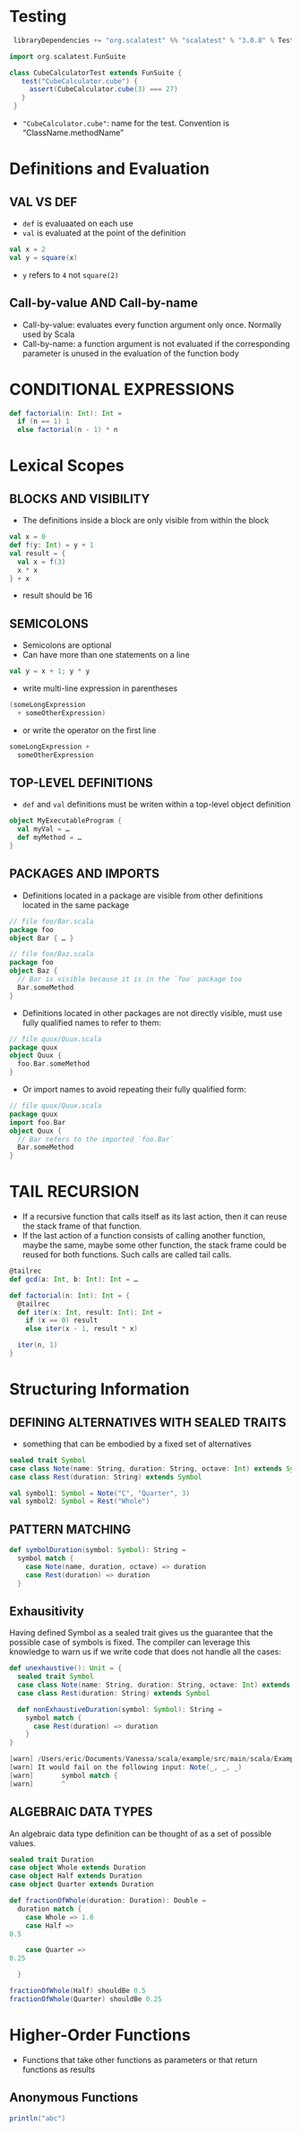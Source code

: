 # Testing
```sbt
 libraryDependencies += "org.scalatest" %% "scalatest" % "3.0.8" % Test
```

```scala
import org.scalatest.FunSuite

class CubeCalculatorTest extends FunSuite {
   test("CubeCalculator.cube") {
     assert(CubeCalculator.cube(3) === 27)
   }
 }
```

- `"CubeCalculator.cube"`: name for the test. Convention is “ClassName.methodName”

# Definitions and Evaluation
## VAL VS DEF
- `def` is evaluaated on each use
- `val` is evaluated at the point of the definition
```scala
val x = 2
val y = square(x)
```
- `y` refers to `4` not `square(2)`

## Call-by-value AND Call-by-name
- Call-by-value: evaluates every function argument only once. Normally used by Scala
- Call-by-name: a function argument is not evaluated if the corresponding parameter is unused in the evaluation of the function body

# CONDITIONAL EXPRESSIONS
```scala
def factorial(n: Int): Int =
  if (n == 1) 1
  else factorial(n - 1) * n
```

# Lexical Scopes
## BLOCKS AND VISIBILITY
- The definitions inside a block are only visible from within the block
```scala
val x = 0
def f(y: Int) = y + 1
val result = {
  val x = f(3)
  x * x
} + x
```
- result should be 16

## SEMICOLONS
- Semicolons are optional
- Can have more than one statements on a line
```scala
val y = x + 1; y * y
```
- write multi-line expression in parentheses
```scala
(someLongExpression
  + someOtherExpression)
```
- or write the operator on the first line
```scala
someLongExpression +
  someOtherExpression
```

## TOP-LEVEL DEFINITIONS
- `def` and `val` definitions must be writen within a top-level object definition
```scala
object MyExecutableProgram {
  val myVal = …
  def myMethod = …
}
```

## PACKAGES AND IMPORTS
- Definitions located in a package are visible from other definitions located in the same package
```scala
// file foo/Bar.scala
package foo
object Bar { … }
```
```scala
// file foo/Baz.scala
package foo
object Baz {
  // Bar is visible because it is in the `foo` package too
  Bar.someMethod
}
```
- Definitions located in other packages are not directly visible, must use fully qualified names to refer to them:
```scala
// file quux/Quux.scala
package quux
object Quux {
  foo.Bar.someMethod
}
```
- Or import names to avoid repeating their fully qualified form:
```scala
// file quux/Quux.scala
package quux
import foo.Bar
object Quux {
  // Bar refers to the imported `foo.Bar`
  Bar.someMethod
}
```

# TAIL RECURSION
- If a recursive function that calls itself as its last action, then it can reuse the stack frame of that function.
- If the last action of a function consists of calling another function, maybe the same, maybe some other function, the stack frame could be reused for both functions. Such calls are called tail calls.
```scala
@tailrec
def gcd(a: Int, b: Int): Int = …
```
```scala
def factorial(n: Int): Int = {
  @tailrec
  def iter(x: Int, result: Int): Int =
    if (x == 0) result
    else iter(x - 1, result * x)

  iter(n, 1)
}
```

# Structuring Information
## DEFINING ALTERNATIVES WITH SEALED TRAITS
-  something that can be embodied by a fixed set of alternatives
```scala
sealed trait Symbol
case class Note(name: String, duration: String, octave: Int) extends Symbol
case class Rest(duration: String) extends Symbol
```
```scala
val symbol1: Symbol = Note("C", "Quarter", 3)
val symbol2: Symbol = Rest("Whole")
```

## PATTERN MATCHING
```scala
def symbolDuration(symbol: Symbol): String =
  symbol match {
    case Note(name, duration, octave) => duration
    case Rest(duration) => duration
  }
```

## Exhausitivity
Having defined Symbol as a sealed trait gives us the guarantee that the possible case of symbols is fixed. The compiler can leverage this knowledge to warn us if we write code that does not handle all the cases:
```scala
def unexhaustive(): Unit = {
  sealed trait Symbol
  case class Note(name: String, duration: String, octave: Int) extends Symbol
  case class Rest(duration: String) extends Symbol

  def nonExhaustiveDuration(symbol: Symbol): String =
    symbol match {
      case Rest(duration) => duration
    }
}
```
```sbt
[warn] /Users/eric/Documents/Vanessa/scala/example/src/main/scala/ExampleApp.scala:15:7: match may not be exhaustive.
[warn] It would fail on the following input: Note(_, _, _)
[warn]       symbol match {
[warn]       ^
```

## ALGEBRAIC DATA TYPES
An algebraic data type definition can be thought of as a set of possible values.

```scala
sealed trait Duration
case object Whole extends Duration
case object Half extends Duration
case object Quarter extends Duration

def fractionOfWhole(duration: Duration): Double =
  duration match {
    case Whole => 1.0
    case Half => 
0.5

    case Quarter => 
0.25

  }

fractionOfWhole(Half) shouldBe 0.5
fractionOfWhole(Quarter) shouldBe 0.25
```

#  Higher-Order Functions
- Functions that take other functions as parameters or that return functions as results

## Anonymous Functions
```scala
println("abc")
```

